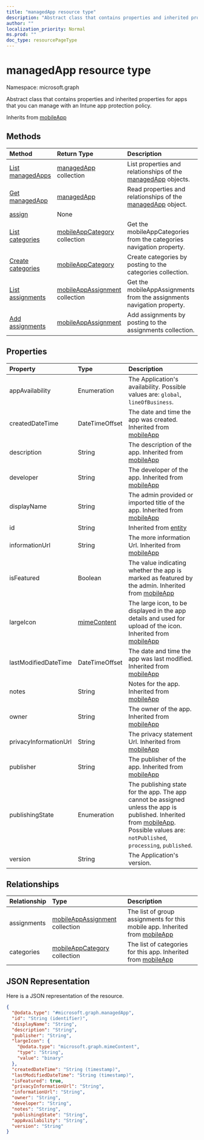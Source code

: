 ```yaml
---
title: "managedApp resource type"
description: "Abstract class that contains properties and inherited properties for apps that you can manage with an Intune app protection policy."
author: ""
localization_priority: Normal
ms.prod: ""
doc_type: resourcePageType
---
```


# managedApp resource type


Namespace: microsoft.graph

Abstract class that contains properties and inherited properties for apps that you can manage with an Intune app protection policy.


Inherits from [mobileApp](../resources/mobileapp.md)

## Methods
|Method|Return Type|Description|
|:---|:---|:---|
|[List managedApps](../api/managedapp-list.md)|[managedApp](../resources/managedapp.md) collection|List properties and relationships of the [managedApp](../resources/managedapp.md) objects.|
|[Get managedApp](../api/managedapp-get.md)|[managedApp](../resources/managedapp.md)|Read properties and relationships of the [managedApp](../resources/managedapp.md) object.|
|[assign](../api/managedapp-assign.md)|None||
|[List categories](../api/managedapp-list-categories.md)|[mobileAppCategory](../resources/mobileappcategory.md) collection|Get the mobileAppCategories from the categories navigation property.|
|[Create categories](../api/managedapp-post-categories.md)|[mobileAppCategory](../resources/mobileappcategory.md)|Create categories by posting to the categories collection.|
|[List assignments](../api/managedapp-list-assignments.md)|[mobileAppAssignment](../resources/mobileappassignment.md) collection|Get the mobileAppAssignments from the assignments navigation property.|
|[Add assignments](../api/managedapp-post-assignments.md)|[mobileAppAssignment](../resources/mobileappassignment.md)|Add assignments by posting to the assignments collection.|

## Properties
|Property|Type|Description|
|:---|:---|:---|
|appAvailability|Enumeration|The Application's availability. Possible values are: `global`, `lineOfBusiness`.|
|createdDateTime|DateTimeOffset|The date and time the app was created. Inherited from [mobileApp](../resources/mobileapp.md)|
|description|String|The description of the app. Inherited from [mobileApp](../resources/mobileapp.md)|
|developer|String|The developer of the app. Inherited from [mobileApp](../resources/mobileapp.md)|
|displayName|String|The admin provided or imported title of the app. Inherited from [mobileApp](../resources/mobileapp.md)|
|id|String| Inherited from [entity](../resources/entity.md)|
|informationUrl|String|The more information Url. Inherited from [mobileApp](../resources/mobileapp.md)|
|isFeatured|Boolean|The value indicating whether the app is marked as featured by the admin. Inherited from [mobileApp](../resources/mobileapp.md)|
|largeIcon|[mimeContent](../resources/mimecontent.md)|The large icon, to be displayed in the app details and used for upload of the icon. Inherited from [mobileApp](../resources/mobileapp.md)|
|lastModifiedDateTime|DateTimeOffset|The date and time the app was last modified. Inherited from [mobileApp](../resources/mobileapp.md)|
|notes|String|Notes for the app. Inherited from [mobileApp](../resources/mobileapp.md)|
|owner|String|The owner of the app. Inherited from [mobileApp](../resources/mobileapp.md)|
|privacyInformationUrl|String|The privacy statement Url. Inherited from [mobileApp](../resources/mobileapp.md)|
|publisher|String|The publisher of the app. Inherited from [mobileApp](../resources/mobileapp.md)|
|publishingState|Enumeration|The publishing state for the app. The app cannot be assigned unless the app is published. Inherited from [mobileApp](../resources/mobileapp.md). Possible values are: `notPublished`, `processing`, `published`.|
|version|String|The Application's version.|

## Relationships
|Relationship|Type|Description|
|:---|:---|:---|
|assignments|[mobileAppAssignment](../resources/mobileappassignment.md) collection|The list of group assignments for this mobile app. Inherited from [mobileApp](../resources/mobileapp.md)|
|categories|[mobileAppCategory](../resources/mobileappcategory.md) collection|The list of categories for this app. Inherited from [mobileApp](../resources/mobileapp.md)|

## JSON Representation
Here is a JSON representation of the resource.
<!-- {
  "blockType": "resource",
  "keyProperty": "id",
  "@odata.type": "microsoft.graph.managedApp",
  "baseType": "microsoft.graph.mobileApp",
  "openType": false
}
-->
``` json
{
  "@odata.type": "#microsoft.graph.managedApp",
  "id": "String (identifier)",
  "displayName": "String",
  "description": "String",
  "publisher": "String",
  "largeIcon": {
    "@odata.type": "microsoft.graph.mimeContent",
    "type": "String",
    "value": "binary"
  },
  "createdDateTime": "String (timestamp)",
  "lastModifiedDateTime": "String (timestamp)",
  "isFeatured": true,
  "privacyInformationUrl": "String",
  "informationUrl": "String",
  "owner": "String",
  "developer": "String",
  "notes": "String",
  "publishingState": "String",
  "appAvailability": "String",
  "version": "String"
}
```

